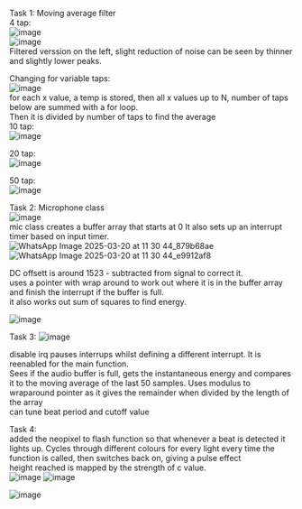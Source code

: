 Task 1: Moving average filter  
4 tap:    
![image](https://github.com/user-attachments/assets/1585494f-95aa-4eb5-881f-81b90081dc28)  
![image](https://github.com/user-attachments/assets/e552b5d7-4429-4509-a868-6a906bf7ec7f)  
Filtered verssion on the left, slight reduction of noise can be seen by thinner and slightly lower peaks.  

Changing for variable taps:  
![image](https://github.com/user-attachments/assets/5302da8c-f689-4d1d-b5a5-a3a782342e82)  
for each x value, a temp is stored, then all x values up to N, number of taps below are summed with a for loop.  
Then it is divided by number of taps to find the average  
10 tap:  
![image](https://github.com/user-attachments/assets/2931ca3e-89e6-4172-a858-9f3cdce7a804)

20 tap:  
![image](https://github.com/user-attachments/assets/86eaec32-1b85-4ae0-a9fa-b2451af07fed)  

50 tap:  
![image](https://github.com/user-attachments/assets/5707ff88-8bdb-421a-952c-445e340da4f2)  

Task 2: Microphone class  
![image](https://github.com/user-attachments/assets/6fa0f9b6-a4e4-4b11-a729-6acb071b536f)  
mic class creates a buffer array that starts at 0
It also sets up an interrupt timer based on input timer.  
![WhatsApp Image 2025-03-20 at 11 30 44_879b68ae](https://github.com/user-attachments/assets/b39487b2-023b-4410-9c7f-b3e428165835)
![WhatsApp Image 2025-03-20 at 11 30 44_e9912af8](https://github.com/user-attachments/assets/fa1ba3f5-1b2a-44cb-b6e9-c1cc4f45a745)

DC offsett is around 1523 - subtracted from signal to correct it.  
uses a pointer with wrap around to work out where it is in the buffer array and finish the interrupt if the buffer is full.   
it also works out sum of squares to find energy. 

![image](https://github.com/user-attachments/assets/b9c1c0bd-4f18-4dca-b74b-eb353b03c60f)  

Task 3: 
![image](https://github.com/user-attachments/assets/9430c16b-4936-409f-8438-cb2da14e2602)

disable irq pauses interrups whilst defining a different interrupt. It is reenabled for the main function.  
Sees if the audio buffer is full, gets the instantaneous energy and compares it to the moving average of the last 50 samples. 
Uses modulus to wraparound pointer as it gives the remainder when divided by the length of the array  
can tune beat period and cutoff value  


Task 4:   
added the neopixel to flash function so that whenever a beat is detected it lights up.
Cycles through different colours for every light every time the function is called, then switches back on, giving a pulse effect  
height reached is mapped by the strength of c value.  
![image](https://github.com/user-attachments/assets/c970fe71-b8e4-4bbe-9277-7db934d8f0b8)
![image](https://github.com/user-attachments/assets/c002ac6d-7394-465a-9edd-aeaeafc5eca1)  

![image](https://github.com/user-attachments/assets/c802d967-b9e5-41ca-953c-72e8b66eb49f)  

